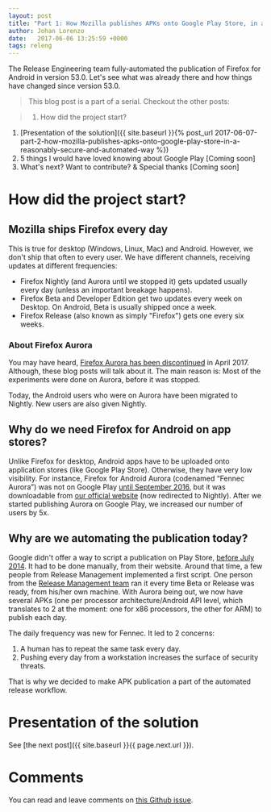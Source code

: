 ```yaml
---
layout: post
title: "Part 1: How Mozilla publishes APKs onto Google Play Store, in a reasonably secure and automated way"
author: Johan Lorenzo
date:   2017-06-06 13:25:59 +0000
tags: releng
---
```

The Release Engineering team fully-automated the publication of Firefox for Android in version 53.0. Let's see what was already there and how things have changed since version 53.0.


> This blog post is a part of a serial. Checkout the other posts:

> 1. How did the project start?
1. [Presentation of the solution]({{ site.baseurl }}{% post_url 2017-06-07-part-2-how-mozilla-publishes-apks-onto-google-play-store-in-a-reasonably-secure-and-automated-way %})
1. 5 things I would have loved knowing about Google Play [Coming soon]
1. What's next? Want to contribute? & Special thanks [Coming soon]

# How did the project start?

## Mozilla ships Firefox every day

This is true for desktop (Windows, Linux, Mac) and Android. However, we don't ship that often to every user. We have different channels, receiving updates at different frequencies:

* Firefox Nightly (and Aurora until we stopped it) gets updated usually every day (unless an important breakage happens).
* Firefox Beta and Developer Edition get two updates every week on Desktop. On Android, Beta is usually shipped once a week.
* Firefox Release (also known as simply "Firefox") gets one every six weeks.

### About Firefox Aurora

You may have heard, [Firefox Aurora has been discontinued](http://release.mozilla.org/firefox/release/2017/04/17/Dawn-Project-FAQ.html) in April 2017. Although, these blog posts will talk about it. The main reason is: Most of the experiments were done on Aurora, before it was stopped.

Today, the Android users who were on Aurora have been migrated to Nightly. New users are also given Nightly.

## Why do we need Firefox for Android on app stores?

Unlike Firefox for desktop, Android apps have to be uploaded onto application stores (like Google Play Store). Otherwise, they have very low visibility. For instance, Firefox for Android Aurora (codenamed “Fennec Aurora”) was not on Google Play [until September 2016](https://bugzilla.mozilla.org/show_bug.cgi?id=1241114#c31), but it was downloadable from [our official website](https://www.mozilla.org/en-US/firefox/android/aurora/all/) (now redirected to Nightly). After we started publishing Aurora on Google Play, we increased our number of users by 5x.

## Why are we automating the publication today?

Google didn't offer a way to script a publication on Play Store, [before July 2014](https://www.programmableweb.com/news/google-play-store-api-to-automate-app-distribution-and-production/2014/07/29). It had to be done manually, from their website. Around that time, a few people from Release Management implemented a first script. One person from the [Release Management team](https://wiki.mozilla.org/Release_Management) ran it every time Beta or Release was ready, from his/her own machine. With Aurora being out, we now have several APKs (one per processor architecture/Android API level, which translates to 2 at the moment: one for x86 processors, the other for ARM) to publish each day.

The daily frequency was new for Fennec. It led to 2 concerns:

1. A human has to repeat the same task every day.
1. Pushing every day from a workstation increases the surface of security threats.

That is why we decided to make APK publication a part of the automated release workflow.

# Presentation of the solution

See [the next post]({{ site.baseurl }}{{ page.next.url }}).

# Comments

You can read and leave comments on [this Github issue](https://github.com/JohanLorenzo/blog/issues/1).
